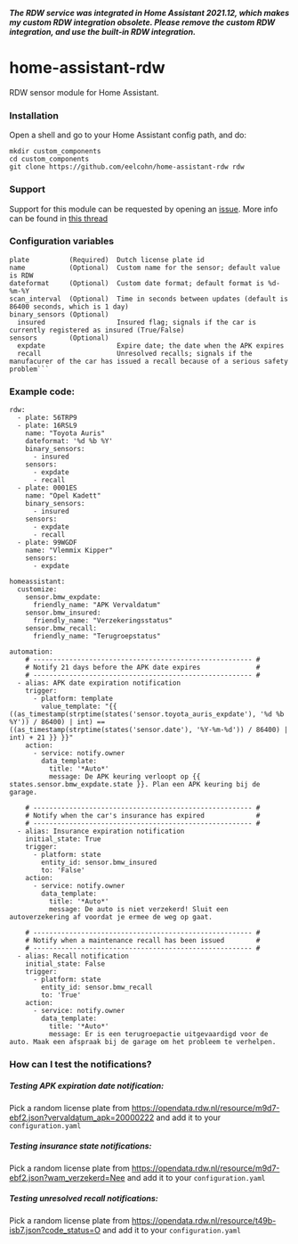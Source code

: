 **_The RDW service was integrated in Home Assistant 2021.12, which makes my custom RDW integration obsolete. Please remove the custom RDW integration, and use the built-in RDW integration._**


# home-assistant-rdw
RDW sensor module for Home Assistant.

### Installation
Open a shell and go to your Home Assistant config path, and do:
```
mkdir custom_components
cd custom_components
git clone https://github.com/eelcohn/home-assistant-rdw rdw
```

### Support
Support for this module can be requested by opening an [issue](https://github.com/eelcohn/home-assistant-rdw/issues). More info can be found in [this thread](https://community.home-assistant.io/t/custom-sensor-for-dutch-license-plate-checks-apk-check/94427)

### Configuration variables
```
plate          (Required)  Dutch license plate id
name           (Optional)  Custom name for the sensor; default value is RDW
dateformat     (Optional)  Custom date format; default format is %d-%m-%Y
scan_interval  (Optional)  Time in seconds between updates (default is 86400 seconds, which is 1 day)
binary_sensors (Optional)
  insured                  Insured flag; signals if the car is currently registered as insured (True/False)
sensors        (Optional)
  expdate                  Expire date; the date when the APK expires
  recall                   Unresolved recalls; signals if the manufacurer of the car has issued a recall because of a serious safety problem```
```

### Example code:
```
rdw:
  - plate: 56TRP9
  - plate: 16RSL9
    name: "Toyota Auris"
    dateformat: '%d %b %Y'
    binary_sensors:
      - insured
    sensors:
      - expdate
      - recall
  - plate: 0001ES
    name: "Opel Kadett"
    binary_sensors:
      - insured
    sensors:
      - expdate
      - recall
  - plate: 99WGDF
    name: "Vlemmix Kipper"
    sensors:
      - expdate

homeassistant:
  customize:
    sensor.bmw_expdate:
      friendly_name: "APK Vervaldatum"
    sensor.bmw_insured:
      friendly_name: "Verzekeringsstatus"
    sensor.bmw_recall:
      friendly_name: "Terugroepstatus"

automation:
    # ------------------------------------------------------- #
    # Notify 21 days before the APK date expires              #
    # ------------------------------------------------------- #
  - alias: APK date expiration notification
    trigger:
      - platform: template
        value_template: "{{ ((as_timestamp(strptime(states('sensor.toyota_auris_expdate'), '%d %b %Y')) / 86400) | int) == ((as_timestamp(strptime(states('sensor.date'), '%Y-%m-%d')) / 86400) | int) + 21 }} }}"
    action:
      - service: notify.owner
        data_template:
          title: '*Auto*'
          message: De APK keuring verloopt op {{ states.sensor.bmw_expdate.state }}. Plan een APK keuring bij de garage.

    # ------------------------------------------------------- #
    # Notify when the car's insurance has expired             #
    # ------------------------------------------------------- #
  - alias: Insurance expiration notification
    initial_state: True
    trigger:
      - platform: state
        entity_id: sensor.bmw_insured
        to: 'False'
    action:
      - service: notify.owner
        data_template:
          title: '*Auto*'
          message: De auto is niet verzekerd! Sluit een autoverzekering af voordat je ermee de weg op gaat.

    # ------------------------------------------------------- #
    # Notify when a maintenance recall has been issued        #
    # ------------------------------------------------------- #
  - alias: Recall notification
    initial_state: False
    trigger:
      - platform: state
        entity_id: sensor.bmw_recall
        to: 'True'
    action:
      - service: notify.owner
        data_template:
          title: '*Auto*'
          message: Er is een terugroepactie uitgevaardigd voor de auto. Maak een afspraak bij de garage om het probleem te verhelpen.

```
### How can I test the notifications?
##### Testing APK expiration date notification:
Pick a random license plate from https://opendata.rdw.nl/resource/m9d7-ebf2.json?vervaldatum_apk=20000222 and add it to your `configuration.yaml`
##### Testing insurance state notifications:
Pick a random license plate from https://opendata.rdw.nl/resource/m9d7-ebf2.json?wam_verzekerd=Nee and add it to your `configuration.yaml`
##### Testing unresolved recall notifications:
Pick a random license plate from https://opendata.rdw.nl/resource/t49b-isb7.json?code_status=O and add it to your `configuration.yaml`

